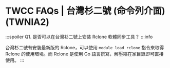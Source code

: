 # TWCC FAQs | 台灣杉二號 (命令列介面) (TWNIA2)

:::spoiler Q1. 是否可以在台灣衫二號上安裝 Rclone 軟體同步工具？
:::info

台灣杉二號有安裝最新版的 Rclone，可以使用 `module load rclone` 指令來取得 Rclone 的使用環境。而 Rclone 是使用 Go 語言撰寫，解壓縮在家目錄即可直接使用。 
:::
